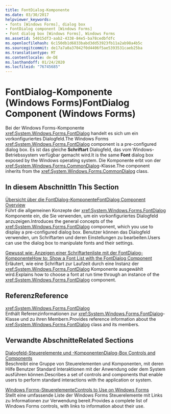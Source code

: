 ```yaml
---
title: FontDialog-Komponente
ms.date: 03/30/2017
helpviewer_keywords:
- fonts [Windows Forms], dialog box
- FontDialog component [Windows Forms]
- Font dialog box [Windows Forms], Windows Forms
ms.assetid: 54015df3-aab2-4338-84e5-ba78cedbfdfc
ms.openlocfilehash: 6c150db1d6833babd3dd53923fb11a2ab98a4b5c
ms.sourcegitcommit: de17a7a0a37042f0d4406f5ae5393531caeb25ba
ms.translationtype: MT
ms.contentlocale: de-DE
ms.lasthandoff: 01/24/2020
ms.locfileid: "76745685"
---
```

# <a name="fontdialog-component-windows-forms"></a><span data-ttu-id="c0f65-102">FontDialog-Komponente (Windows Forms)</span><span class="sxs-lookup"><span data-stu-id="c0f65-102">FontDialog Component (Windows Forms)</span></span>
<span data-ttu-id="c0f65-103">Bei der Windows Forms-Komponente <xref:System.Windows.Forms.FontDialog> handelt es sich um ein vorkonfiguriertes Dialogfeld.</span><span class="sxs-lookup"><span data-stu-id="c0f65-103">The Windows Forms <xref:System.Windows.Forms.FontDialog> component is a pre-configured dialog box.</span></span> <span data-ttu-id="c0f65-104">Es ist das gleiche **Schriftart** Dialogfeld, das vom Windows-Betriebssystem verfügbar gemacht wird.</span><span class="sxs-lookup"><span data-stu-id="c0f65-104">It is the same **Font** dialog box exposed by the Windows operating system.</span></span> <span data-ttu-id="c0f65-105">Die Komponente erbt von der <xref:System.Windows.Forms.CommonDialog>-Klasse.</span><span class="sxs-lookup"><span data-stu-id="c0f65-105">The component inherits from the <xref:System.Windows.Forms.CommonDialog> class.</span></span>  
  
## <a name="in-this-section"></a><span data-ttu-id="c0f65-106">In diesem Abschnitt</span><span class="sxs-lookup"><span data-stu-id="c0f65-106">In This Section</span></span>  
 [<span data-ttu-id="c0f65-107">Übersicht über die FontDialog-Komponente</span><span class="sxs-lookup"><span data-stu-id="c0f65-107">FontDialog Component Overview</span></span>](fontdialog-component-overview-windows-forms.md)  
 <span data-ttu-id="c0f65-108">Führt die allgemeinen Konzepte der <xref:System.Windows.Forms.FontDialog> Komponente ein, die Sie verwenden, um ein vorkonfiguriertes Dialogfeld anzuzeigen.</span><span class="sxs-lookup"><span data-stu-id="c0f65-108">Introduces the general concepts of the <xref:System.Windows.Forms.FontDialog> component, which you use to display a pre-configured dialog box.</span></span> <span data-ttu-id="c0f65-109">Benutzer können das Dialogfeld verwenden, um Schriftarten und deren Einstellungen zu bearbeiten.</span><span class="sxs-lookup"><span data-stu-id="c0f65-109">Users can use the dialog box to manipulate fonts and their settings.</span></span>  
  
 [<span data-ttu-id="c0f65-110">Gewusst wie: Anzeigen einer Schriftartenliste mit der FontDialog-Komponente</span><span class="sxs-lookup"><span data-stu-id="c0f65-110">How to: Show a Font List with the FontDialog Component</span></span>](how-to-show-a-font-list-with-the-fontdialog-component.md)  
 <span data-ttu-id="c0f65-111">Erläutert, wie eine Schriftart zur Laufzeit durch eine Instanz der <xref:System.Windows.Forms.FontDialog> Komponente ausgewählt wird.</span><span class="sxs-lookup"><span data-stu-id="c0f65-111">Explains how to choose a font at run time through an instance of the <xref:System.Windows.Forms.FontDialog> component.</span></span>  
  
## <a name="reference"></a><span data-ttu-id="c0f65-112">Referenz</span><span class="sxs-lookup"><span data-stu-id="c0f65-112">Reference</span></span>  
 <xref:System.Windows.Forms.FontDialog>  
 <span data-ttu-id="c0f65-113">Enthält Referenzinformationen zur <xref:System.Windows.Forms.FontDialog>-Klasse und zu ihren Membern.</span><span class="sxs-lookup"><span data-stu-id="c0f65-113">Provides reference information about the <xref:System.Windows.Forms.FontDialog> class and its members.</span></span>  
  
## <a name="related-sections"></a><span data-ttu-id="c0f65-114">Verwandte Abschnitte</span><span class="sxs-lookup"><span data-stu-id="c0f65-114">Related Sections</span></span>  
 [<span data-ttu-id="c0f65-115">Dialogfeld-Steuerelemente und -Komponenten</span><span class="sxs-lookup"><span data-stu-id="c0f65-115">Dialog-Box Controls and Components</span></span>](dialog-box-controls-and-components-windows-forms.md)  
 <span data-ttu-id="c0f65-116">Beschreibt eine Gruppe von Steuerelementen und Komponenten, mit deren Hilfe Benutzer Standard Interaktionen mit der Anwendung oder dem System ausführen können.</span><span class="sxs-lookup"><span data-stu-id="c0f65-116">Describes a set of controls and components that enable users to perform standard interactions with the application or system.</span></span>  
  
 [<span data-ttu-id="c0f65-117">Windows Forms-Steuerelemente</span><span class="sxs-lookup"><span data-stu-id="c0f65-117">Controls to Use on Windows Forms</span></span>](controls-to-use-on-windows-forms.md)  
 <span data-ttu-id="c0f65-118">Stellt eine umfassende Liste der Windows Forms Steuerelemente mit Links zu Informationen zur Verwendung bereit.</span><span class="sxs-lookup"><span data-stu-id="c0f65-118">Provides a complete list of Windows Forms controls, with links to information about their use.</span></span>
